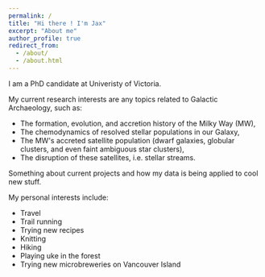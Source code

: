 ```yaml
---
permalink: /
title: "Hi there ! I'm Jax"
excerpt: "About me"
author_profile: true
redirect_from: 
  - /about/
  - /about.html
---
```


I am a PhD candidate at Univeristy of Victoria. 

My current research interests are any topics related to Galactic Archaeology, such as:
  * The formation, evolution, and accretion history of the Milky Way (MW),
  * The chemodynamics of resolved stellar populations in our Galaxy,
  * The MW's accreted satellite population (dwarf galaxies, globular clusters, and even faint ambiguous star clusters),
  * The disruption of these satellites, i.e. stellar streams.
  
Something about current projects and how my data is being applied to cool new stuff.
  
My personal interests include:
  * Travel
  * Trail running
  * Trying new recipes
  * Knitting
  * Hiking
  * Playing uke in the forest
  * Trying new microbreweries on Vancouver Island

